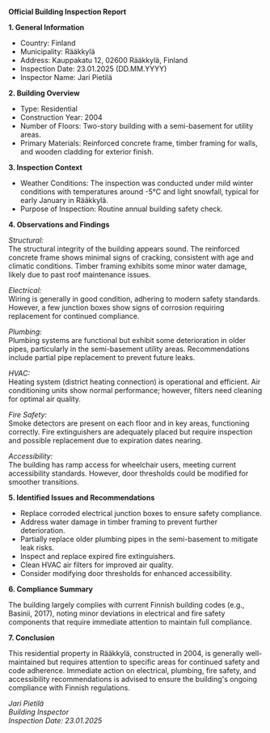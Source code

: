 **Official Building Inspection Report**

**1. General Information**

- Country: Finland
- Municipality: Rääkkylä
- Address: Kauppakatu 12, 02600 Rääkkylä, Finland
- Inspection Date: 23.01.2025 (DD.MM.YYYY)
- Inspector Name: Jari Pietilä

**2. Building Overview**

- Type: Residential
- Construction Year: 2004
- Number of Floors: Two-story building with a semi-basement for utility areas.
- Primary Materials: Reinforced concrete frame, timber framing for walls, and wooden cladding for exterior finish.

**3. Inspection Context**

- Weather Conditions: The inspection was conducted under mild winter conditions with temperatures around -5°C and light snowfall, typical for early January in Rääkkylä.
- Purpose of Inspection: Routine annual building safety check.

**4. Observations and Findings**

*Structural:*  
The structural integrity of the building appears sound. The reinforced concrete frame shows minimal signs of cracking, consistent with age and climatic conditions. Timber framing exhibits some minor water damage, likely due to past roof maintenance issues.

*Electrical:*  
Wiring is generally in good condition, adhering to modern safety standards. However, a few junction boxes show signs of corrosion requiring replacement for continued compliance.

*Plumbing:*  
Plumbing systems are functional but exhibit some deterioration in older pipes, particularly in the semi-basement utility areas. Recommendations include partial pipe replacement to prevent future leaks.

*HVAC:*  
Heating system (district heating connection) is operational and efficient. Air conditioning units show normal performance; however, filters need cleaning for optimal air quality.

*Fire Safety:*  
Smoke detectors are present on each floor and in key areas, functioning correctly. Fire extinguishers are adequately placed but require inspection and possible replacement due to expiration dates nearing.

*Accessibility:*  
The building has ramp access for wheelchair users, meeting current accessibility standards. However, door thresholds could be modified for smoother transitions.

**5. Identified Issues and Recommendations**

- Replace corroded electrical junction boxes to ensure safety compliance.
- Address water damage in timber framing to prevent further deterioration.
- Partially replace older plumbing pipes in the semi-basement to mitigate leak risks.
- Inspect and replace expired fire extinguishers.
- Clean HVAC air filters for improved air quality.
- Consider modifying door thresholds for enhanced accessibility.

**6. Compliance Summary**

The building largely complies with current Finnish building codes (e.g., Basinii, 2017), noting minor deviations in electrical and fire safety components that require immediate attention to maintain full compliance.

**7. Conclusion**

This residential property in Rääkkylä, constructed in 2004, is generally well-maintained but requires attention to specific areas for continued safety and code adherence. Immediate action on electrical, plumbing, fire safety, and accessibility recommendations is advised to ensure the building's ongoing compliance with Finnish regulations.

_Jari Pietilä_  
_Building Inspector_  
_Inspection Date: 23.01.2025_